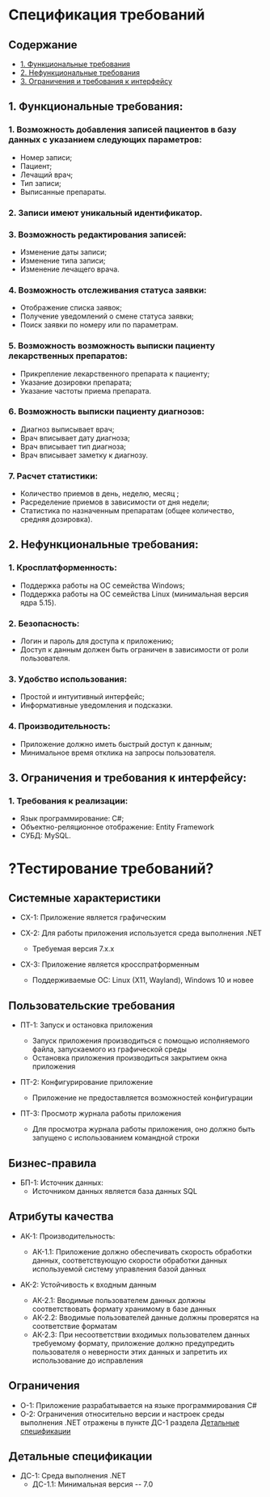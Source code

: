 # Спецификация требований

## Содержание

- [1. Функциональные требования](#1функциональные-требования)
- [2. Нефункциональные требования](#2нефункциональные-требования)
- [3. Ограничения и требования к интерфейсу](#3ограничения-и-требования-к-интерфейсу)

## 1. Функциональные требования:

### 1. Возможность добавления записей пациентов в базу данных с указанием следующих параметров:

- Номер записи;
- Пациент;
- Лечащий врач;
- Тип записи;
- Выписанные препараты.

### 2. Записи имеют уникальный идентификатор.

### 3. Возможность редактирования записей:

- Изменение даты записи;
- Изменение типа записи;
- Изменение лечащего врача.

### 4. Возможность отслеживания статуса заявки:

- Отображение списка заявок;
- Получение уведомлений о смене статуса заявки;
- Поиск заявки по номеру или по параметрам.

### 5. Возможность возможность выписки пациенту лекарственных препаратов:

- Прикрепление лекарственного препарата к пациенту;
- Указание дозировки препарата;
- Указание частоты приема препарата.

### 6. Возможность выписки пациенту диагнозов:

- Диагноз выписывает врач;
- Врач вписывает дату диагноза;
- Врач вписывает тип диагноза;
- Врач вписывает заметку к диагнозу.

### 7. Расчет статистики:

- Количество приемов в день, неделю, месяц ;
- Расределение приемов в зависимости от дня недели;
- Статистика по назначенным препаратам (общее количество, средняя дозировка).

## 2. Нефункциональные требования:

### 1. Кросплатформенность:

- Поддержка работы на ОС семейства Windows;
- Поддержка работы на ОС семейства Linux (минимальная версия ядра 5.15).

### 2. Безопасность:

- Логин и пароль для доступа к приложению;
- Доступ к данным должен быть ограничен в зависимости от роли пользователя.

### 3. Удобство использования:

- Простой и интуитивный интерфейс;
- Информативные уведомления и подсказки.

### 4. Производительность:

- Приложение должно иметь быстрый доступ к данным;
- Минимальное время отклика на запросы пользователя.

## 3. Ограничения и требования к интерфейсу:

### 1. Требования к реализации:

- Язык программирование: C#;
- Объектно-реляционное отображение: Entity Framework
- СУБД: MySQL.

# ?Тестирование требований?

## **Системные характеристики**

- СХ-1: Приложение является графическим

- СХ-2: Для работы приложения используется среда выполнения .NET
    - Требуемая версия 7.x.x

- СХ-3: Приложение является кросспратформенным
    - Поддерживаемые ОС: Linux (X11, Wayland), Windows 10 и новее

## **Пользовательские требования**

- ПТ-1: Запуск и остановка приложения
    - Запуск приложения производиться с помощью исполняемого файла, запускаемого из графической среды
    - Остановка приложения производиться закрытием окна приложения

- ПТ-2: Конфигурирование приложение
    - Приложение не предоставляется возможностей конфигурации

- ПТ-3: Просмотр журнала работы приложения
    - Для просмотра журнала работы приложения, оно должно быть запущено с использованием командной строки

## **Бизнес-правила**

- БП-1: Источник данных:
    - Источником данных является база данных SQL

## **Атрибуты качества**

- АК-1: Производительность:
    - АК-1.1: Приложение должно обеспечивать скорость обработки данных, соответствующую скорости обработки данных
      используемой систему управления базой данных

- АК-2: Устойчивость к входным данным
    - АК-2.1: Вводимые пользователем данных должны соответствовать формату хранимому в базе данных
    - АК-2.2: Вводимые пользователей данные должны проверятся на соответствие форматам
    - АК-2.3: При несоответствии входимых пользователем данных требуемому формату, приложение должно предупредить
      пользователя о неверности этих данных и запретить их использование до исправления

## **Ограничения**

- О-1: Приложение разрабатывается на языке программирования C#
- О-2: Ограничения относительно версии и настроек среды выполнения .NET отражены в пункте ДС-1
  раздела [Детальные спецификации](#детальные-спецификации)

## **Детальные спецификации**

- ДС-1: Среда выполнения .NET
  - ДС-1.1: Минимальная версия -- 7.0
